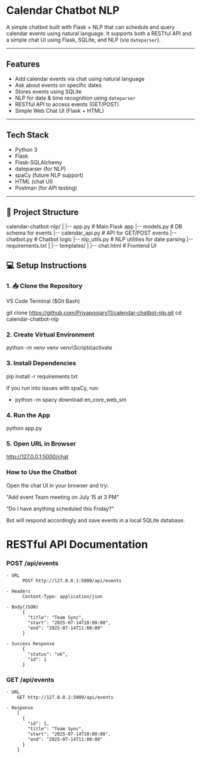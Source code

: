 #  Calendar Chatbot NLP

A simple chatbot built with Flask + NLP that can schedule and query calendar events using natural language. It supports both a RESTful API and a simple chat UI using Flask, SQLite, and NLP (via `dateparser`).

---

##  Features

- Add calendar events via chat using natural language
- Ask about events on specific dates
- Stores events using SQLite
- NLP for date & time recognition using `dateparser`
- RESTful API to access events (GET/POST)
- Simple Web Chat UI (Flask + HTML)

---

##  Tech Stack

- Python 3
- Flask
- Flask-SQLAlchemy
- dateparser (for NLP)
- spaCy (future NLP support)
- HTML (chat UI)
- Postman (for API testing)

---

## 📂 Project Structure

calendar-chatbot-nlp/
|
|-- app.py    # Main Flask app
|-- models.py   # DB schema for events
|-- calendar_api.py   # API for GET/POST events
|-- chatbot.py   # Chatbot logic
|-- nlp_utils.py   # NLP utilities for date parsing
|-- requirements.txt
|
|-- templates/
|    |-- chat.html    # Frontend UI


## 💻 Setup Instructions

### 1. 📥 Clone the Repository

  VS Code Terminal ($Git Bash)

  git clone https://github.com/Priyapoojary11/calendar-chatbot-nlp.git
  cd calendar-chatbot-nlp

### 2. Create Virtual Environment

  python -m venv venv
  venv\Scripts\activate

### 3. Install Dependencies

  pip install -r requirements.txt

  If you run into issues with spaCy, run:
  - python -m spacy download en_core_web_sm

### 4. Run the App

  python app.py

### 5. Open URL in Browser

  http://127.0.0.1:5000/chat


### How to Use the Chatbot

Open the chat UI in your browser and try:

"Add event Team meeting on July 15 at 3 PM"

"Do I have anything scheduled this Friday?"

Bot will respond accordingly and save events in a local SQLite database.


# RESTful API Documentation

 ### POST /api/events

    - URL 
          POST http://127.0.0.1:5000/api/events

    - Headers
          Content-Type: application/json

    - Body(JSON)
          {
            "title": "Team Sync",
            "start": "2025-07-14T10:00:00",
            "end": "2025-07-14T11:00:00"
          }

    - Success Response
          {
            "status": "ok",
            "id": 1
          }
  ### GET /api/events
  
    - URL
        GET http://127.0.0.1:5000/api/events

    - Response
        [
          {
            "id": 1,
            "title": "Team Sync",
            "start": "2025-07-14T10:00:00",
            "end": "2025-07-14T11:00:00"
          }
        ]
